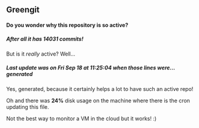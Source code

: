 ## Greengit

#### Do you wonder why this repository is so active?

##### After all it has 14031 commits!

But is it *really* active? Well...

##### Last update was on Fri Sep 18 at 11:25:04 when those lines were... generated

Yes, generated, because it certainly helps a lot to have such an active repo!

Oh and there was **24%** disk usage on the machine
where there is the cron updating this file.

Not the best way to monitor a VM in the cloud but it works! :)

